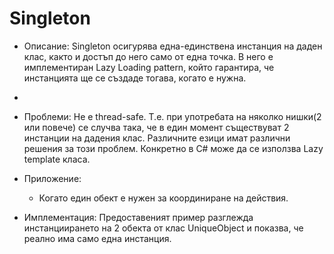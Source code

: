 # Singleton

*   Описание: 
      Singleton осигурява една-единствена инстанция на даден клас, както и достъп до него само от една точка.
      В него е имплементиран Lazy Loading pattern, който гарантира, че инстанцията ще се създаде тогава, когато е нужна.
*   
*   Проблеми:
      Не е thread-safe. Т.е. при употребата на няколко нишки(2 или повече) се случва така, че
      в един момент съществуват 2 инстанции на дадения клас. Различните езици имат различни решения за този проблем.
      Конкретно в C# може да се използва Lazy<T> template класа.
      
*   Приложение:
      - Когато един обект е нужен за координиране на действия.
      
*   Имплементация:
      Предоставеният пример разглежда инстанциирането на 2 обекта от клас UniqueObject и показва,
      че реално има само една инстанция. 


